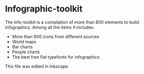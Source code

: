 Infographic-toolkit
===================

The info-toolkit is a compilation of more than 800 elements to build infographics. Among all the items it includes:

 - More than 600 icons from different sources
 - World maps
 - Bar charts
 - People charts
 - The best free flat typefonts for infographics
 
This file was edited in Inkscape.